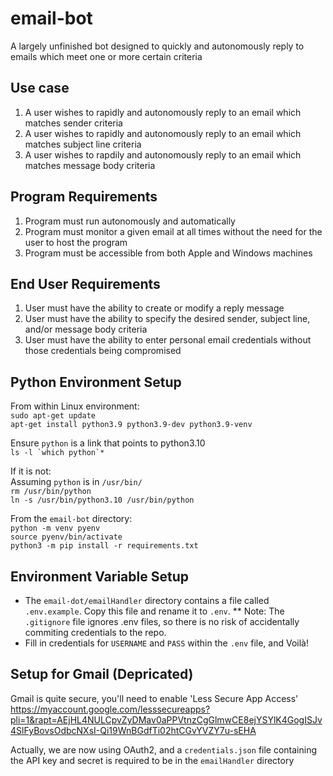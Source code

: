 # email-bot
A largely unfinished bot designed to quickly and autonomously reply to emails which meet one or more certain criteria

## Use case
1) A user wishes to rapidly and autonomously reply to an email which matches sender criteria
2) A user wishes to rapidly and autonomously reply to an email which matches subject line criteria
3) A user wishes to rapdily and autonomously reply to an email which matches message body criteria

## Program Requirements
1) Program must run autonomously and automatically
2) Program must monitor a given email at all times without the need for the user to host the program
3) Program must be accessible from both Apple and Windows machines

## End User Requirements
1) User must have the ability to create or modify a reply message
2) User must have the ability to specify the desired sender, subject line, and/or message body criteria
3) User must have the ability to enter personal email credentials without those credentials being compromised

## Python Environment Setup
From within Linux environment:  
```sudo apt-get update```  
```apt-get install python3.9 python3.9-dev python3.9-venv```  

Ensure `python` is a link that points to python3.10  
```ls -l `which python`*```

If it is not:  
Assuming `python` is in `/usr/bin/`  
```rm /usr/bin/python```  
```ln -s /usr/bin/python3.10 /usr/bin/python```  

From the `email-bot` directory:  
```python -m venv pyenv```  
```source pyenv/bin/activate```  
```python3 -m pip install -r requirements.txt```

## Environment Variable Setup
* The `email-dot/emailHandler` directory contains a file called `.env.example`. Copy this file and rename it to `.env`.
** Note: The `.gitignore` file ignores .env files, so there is no risk of accidentally commiting credentials to the repo.
* Fill in credentials for `USERNAME` and `PASS` within the `.env` file, and Voilà!

## Setup for Gmail (Depricated)
Gmail is quite secure, you'll need to enable 'Less Secure App Access'  
https://myaccount.google.com/lesssecureapps?pli=1&rapt=AEjHL4NULCpvZyDMav0aPPVtnzCgGlmwCE8ejYSYlK4GogISJv4SlFyBovsOdbcNXsI-Qi19WnBGdfTi02htCGvYVZY7u-sEHA

Actually, we are now using OAuth2, and a `credentials.json` file containing the API key and secret is required to be in the `emailHandler` directory 
